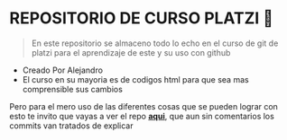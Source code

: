 # **REPOSITORIO DE CURSO PLATZI 🤯**
> En este repositorio se almaceno todo lo echo en el curso de git de platzi para el aprendizaje de este y su uso con github

* Creado Por Alejandro
* El curso en su mayoria es de codigos html para que sea mas comprensible sus cambios

Pero para el mero uso de las diferentes cosas que se pueden lograr con esto te invito que vayas a ver el repo [**aqui**](https://www.youtube.com/watch?v=BtLSaxRnIhc&ab_channel=Linwi "aqui"), que aun sin comentarios los commits van tratados de explicar
